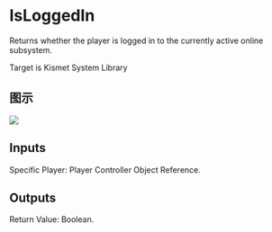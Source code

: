 # IsLoggedIn

Returns whether the player is logged in to the currently active online subsystem.

Target is Kismet System Library

## 图示

![]($-20221218-20162350.png)

## Inputs

Specific Player: Player Controller Object Reference.  

## Outputs

Return Value: Boolean.

